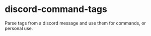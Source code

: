 # discord-command-tags
Parse tags from a discord message and use them for commands, or personal use.
